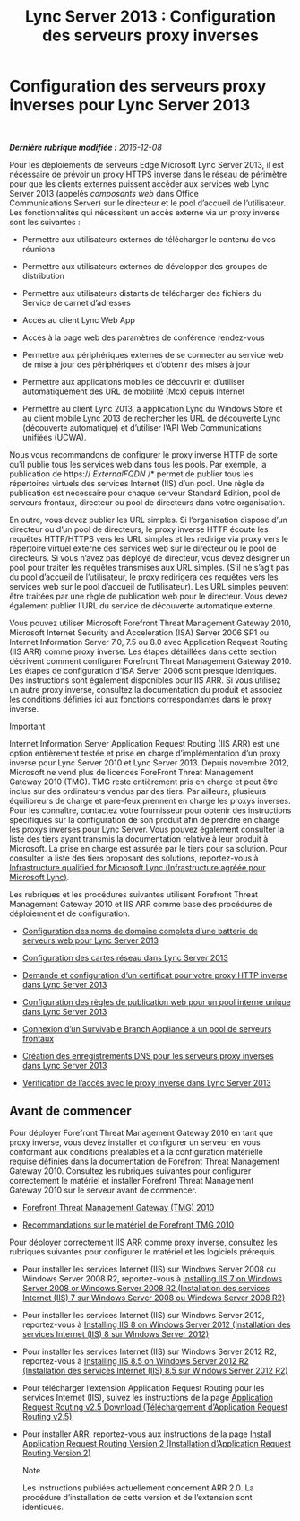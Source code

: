 ﻿---
title: 'Lync Server 2013 : Configuration des serveurs proxy inverses'
TOCTitle: Configuration des serveurs proxy inverses
ms:assetid: 00bc138a-243f-4389-bfa5-9c62fcc95132
ms:mtpsurl: https://technet.microsoft.com/fr-fr/library/Gg398069(v=OCS.15)
ms:contentKeyID: 49296055
ms.date: 12/10/2016
mtps_version: v=OCS.15
ms.translationtype: HT
---

# Configuration des serveurs proxy inverses pour Lync Server 2013

 

_**Dernière rubrique modifiée :** 2016-12-08_

Pour les déploiements de serveurs Edge Microsoft Lync Server 2013, il est nécessaire de prévoir un proxy HTTPS inverse dans le réseau de périmètre pour que les clients externes puissent accéder aux services web Lync Server 2013 (appelés *composants web* dans Office Communications Server) sur le directeur et le pool d’accueil de l’utilisateur. Les fonctionnalités qui nécessitent un accès externe via un proxy inverse sont les suivantes :

  - Permettre aux utilisateurs externes de télécharger le contenu de vos réunions

  - Permettre aux utilisateurs externes de développer des groupes de distribution

  - Permettre aux utilisateurs distants de télécharger des fichiers du Service de carnet d’adresses

  - Accès au client Lync Web App

  - Accès à la page web des paramètres de conférence rendez-vous

  - Permettre aux périphériques externes de se connecter au service web de mise à jour des périphériques et d’obtenir des mises à jour

  - Permettre aux applications mobiles de découvrir et d’utiliser automatiquement des URL de mobilité (Mcx) depuis Internet

  - Permettre au client Lync 2013, à application Lync du Windows Store et au client mobile Lync 2013 de rechercher les URL de découverte Lync (découverte automatique) et d’utiliser l’API Web Communications unifiées (UCWA).

Nous vous recommandons de configurer le proxy inverse HTTP de sorte qu’il publie tous les services web dans tous les pools. Par exemple, la publication de https:// *ExternalFQDN* /\* permet de publier tous les répertoires virtuels des services Internet (IIS) d’un pool. Une règle de publication est nécessaire pour chaque serveur Standard Edition, pool de serveurs frontaux, directeur ou pool de directeurs dans votre organisation.

En outre, vous devez publier les URL simples. Si l’organisation dispose d’un directeur ou d’un pool de directeurs, le proxy inverse HTTP écoute les requêtes HTTP/HTTPS vers les URL simples et les redirige via proxy vers le répertoire virtuel externe des services web sur le directeur ou le pool de directeurs. Si vous n’avez pas déployé de directeur, vous devez désigner un pool pour traiter les requêtes transmises aux URL simples. (S’il ne s’agit pas du pool d’accueil de l’utilisateur, le proxy redirigera ces requêtes vers les services web sur le pool d’accueil de l’utilisateur). Les URL simples peuvent être traitées par une règle de publication web pour le directeur. Vous devez également publier l’URL du service de découverte automatique externe.

Vous pouvez utiliser Microsoft Forefront Threat Management Gateway 2010, Microsoft Internet Security and Acceleration (ISA) Server 2006 SP1 ou Internet Information Server 7.0, 7.5 ou 8.0 avec Application Request Routing (IIS ARR) comme proxy inverse. Les étapes détaillées dans cette section décrivent comment configurer Forefront Threat Management Gateway 2010. Les étapes de configuration d’ISA Server 2006 sont presque identiques. Des instructions sont également disponibles pour IIS ARR. Si vous utilisez un autre proxy inverse, consultez la documentation du produit et associez les conditions définies ici aux fonctions correspondantes dans le proxy inverse.

> [!important]  
> Internet Information Server Application Request Routing (IIS ARR) est une option entièrement testée et prise en charge d’implémentation d’un proxy inverse pour Lync Server 2010 et Lync Server 2013. Depuis novembre 2012, Microsoft ne vend plus de licences ForeFront Threat Management Gateway 2010 (TMG). TMG reste entièrement pris en charge et peut être inclus sur des ordinateurs vendus par des tiers. Par ailleurs, plusieurs équilibreurs de charge et pare-feux prennent en charge les proxys inverses. Pour les connaître, contactez votre fournisseur pour obtenir des instructions spécifiques sur la configuration de son produit afin de prendre en charge les proxys inverses pour Lync Server. Vous pouvez également consulter la liste des tiers ayant transmis la documentation relative à leur produit à Microsoft. La prise en charge est assurée par le tiers pour sa solution. Pour consulter la liste des tiers proposant des solutions, reportez-vous à <a href="http://go.microsoft.com/fwlink/?linkid=268730">Infrastructure qualified for Microsoft Lync (Infrastructure agréée pour Microsoft Lync)</a>.

Les rubriques et les procédures suivantes utilisent Forefront Threat Management Gateway 2010 et IIS ARR comme base des procédures de déploiement et de configuration.

  - [Configuration des noms de domaine complets d’une batterie de serveurs web pour Lync Server 2013](lync-server-2013-configure-web-farm-fqdns.md)

  - [Configuration des cartes réseau dans Lync Server 2013](lync-server-2013-configure-network-adapters.md)

  - [Demande et configuration d’un certificat pour votre proxy HTTP inverse dans Lync Server 2013](lync-server-2013-request-and-configure-a-certificate-for-your-reverse-http-proxy.md)

  - [Configuration des règles de publication web pour un pool interne unique dans Lync Server 2013](lync-server-2013-configure-web-publishing-rules-for-a-single-internal-pool.md)

  - [Connexion d’un Survivable Branch Appliance à un pool de serveurs frontaux](lync-server-2013-verify-or-configure-authentication-and-certification-on-iis-virtual-directories.md)

  - [Création des enregistrements DNS pour les serveurs proxy inverses dans Lync Server 2013](lync-server-2013-create-dns-records-for-reverse-proxy-servers.md)

  - [Vérification de l’accès avec le proxy inverse dans Lync Server 2013](lync-server-2013-verify-access-through-your-reverse-proxy.md)

## Avant de commencer

Pour déployer Forefront Threat Management Gateway 2010 en tant que proxy inverse, vous devez installer et configurer un serveur en vous conformant aux conditions préalables et à la configuration matérielle requise définies dans la documentation de Forefront Threat Management Gateway 2010. Consultez les rubriques suivantes pour configurer correctement le matériel et installer Forefront Threat Management Gateway 2010 sur le serveur avant de commencer.

  -   
    [Forefront Threat Management Gateway (TMG) 2010](http://go.microsoft.com/fwlink/?linkid=291292)

  -   
    [Recommandations sur le matériel de Forefront TMG 2010](http://go.microsoft.com/fwlink/?linkid=291293)

Pour déployer correctement IIS ARR comme proxy inverse, consultez les rubriques suivantes pour configurer le matériel et les logiciels prérequis.

  -   
    Pour installer les services Internet (IIS) sur Windows Server 2008 ou Windows Server 2008 R2, reportez-vous à [Installing IIS 7 on Windows Server 2008 or Windows Server 2008 R2 (Installation des services Internet (IIS) 7 sur Windows Server 2008 ou Windows Server 2008 R2)](http://go.microsoft.com/fwlink/?linkid=291296)

  -   
    Pour installer les services Internet (IIS) sur Windows Server 2012, reportez-vous à [Installing IIS 8 on Windows Server 2012 (Installation des services Internet (IIS) 8 sur Windows Server 2012)](http://go.microsoft.com/fwlink/?linkid=291297)

  -   
    Pour installer les services Internet (IIS) sur Windows Server 2012 R2, reportez-vous à [Installing IIS 8.5 on Windows Server 2012 R2 (Installation des services Internet (IIS) 8.5 sur Windows Server 2012 R2)](http://go.microsoft.com/fwlink/?linkid=330687)

  -   
    Pour télécharger l’extension Application Request Routing pour les services Internet (IIS), suivez les instructions de la page [Application Request Routing v2.5 Download (Téléchargement d’Application Request Routing v2.5)](http://go.microsoft.com/fwlink/?linkid=291298)

  -   
    Pour installer ARR, reportez-vous aux instructions de la page [Install Application Request Routing Version 2 (Installation d’Application Request Routing Version 2)](http://go.microsoft.com/fwlink/?linkid=291299)
    
    > [!note]  
    > Les instructions publiées actuellement concernent ARR 2.0. La procédure d’installation de cette version et de l’extension sont identiques.
